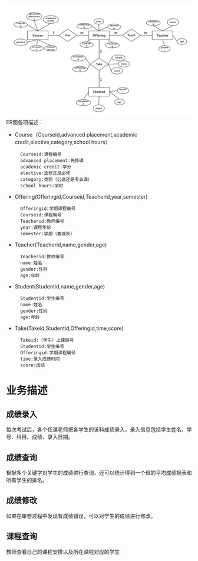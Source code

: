 ![](ER.png)
ER图各项描述：
- Course（Courseid,advanced placement,academic credit,elective,category,school hours）
    
        Courseid:课程编号
        advanced placement:先修课
        academic credit:学分
        elective:选修还是必修
        category:类别（公选还是专业课）
        school hours:学时

- Offering(Offeringid,Courseid,Teacherid,year,semester)

        Offeringid:学期课程编号
        Courseid:课程编号
        Teacherid:教师编号
        year:课程年份
        semester:学期（春或秋）

- Teacher(Teacherid,name,gender,age)

        Teacherid:教师编号
        name:姓名
        gender:性别
        age:年龄

- Student(Studentid,name,gender,age)

        Studentid:学生编号
        name:姓名
        gender:性别
        age:年龄

- Take(Takeid,Studentid,Offeringid,time,score)

        Takeid:（学生）上课编号
        Studentid:学生编号
        Offeringid:学期课程编号
        time:录入成绩时间
        score:成绩

# 业务描述
## 成绩录入
每次考试后，各个任课老师把各学生的该科成绩录入，录入信息包括学生姓名、学号、科目、成绩、录入日期。

## 成绩查询
根据多个关键字对学生的成绩进行查询，还可以统计得到一个班的平均成绩报表和所有学生的排名。

## 成绩修改 
如果在审卷过程中发现有成绩错误，可以对学生的成绩进行修改。

## 课程查询
教师查看自己的课程安排以及所在课程对应的学生